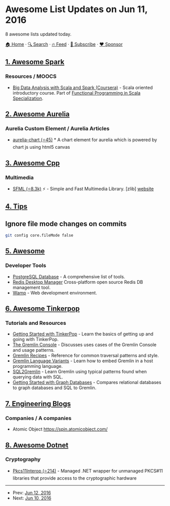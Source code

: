 # Awesome List Updates on Jun 11, 2016

8 awesome lists updated today.

[🏠 Home](/README.md) · [🔍 Search](https://www.trackawesomelist.com/search/) · [🔥 Feed](https://www.trackawesomelist.com/rss.xml) · [📮 Subscribe](https://trackawesomelist.us17.list-manage.com/subscribe?u=d2f0117aa829c83a63ec63c2f&id=36a103854c) · [❤️  Sponsor](https://github.com/sponsors/theowenyoung)



## [1. Awesome Spark](/content/awesome-spark/awesome-spark/README.md)

### Resources / MOOCS

*   [Big Data Analysis with Scala and Spark (Coursera)](https://www.coursera.org/learn/big-data-analysys) - Scala oriented introductory course. Part of [Functional Programming in Scala Specialization](https://www.coursera.org/specializations/scala).

## [2. Awesome Aurelia](/content/aurelia-contrib/awesome-aurelia/README.md)

### Aurelia Custom Element / Aurelia Articles

*   [aurelia-chart (⭐45)](https://github.com/grofit/aurelia-chart) \* A chart element for aurelia which is powered by chart js using html5 canvas

## [3. Awesome Cpp](/content/fffaraz/awesome-cpp/README.md)

### Multimedia

*   [SFML (⭐8.3k)](https://github.com/SFML/SFML) :zap: - Simple and Fast Multimedia Library. \[zlib] [website](http://www.sfml-dev.org/)

## [4. Tips](/content/git-tips/tips/README.md)

## Ignore file mode changes on commits

```sh
git config core.fileMode false
```

## [5. Awesome](/content/Awesome-Windows/Awesome/README.md)

### Developer Tools

*   [PostgreSQL Database](http://wiki.postgresql.org/wiki/Community_Guide_to_PostgreSQL_GUI_Tools) - A comprehensive list of tools.
*   [Redis Desktop Manager](http://redisdesktop.com/) Cross-platform open source Redis DB management tool.
*   [Wamp](http://www.wampserver.com/en/) - Web development environment.

## [6. Awesome Tinkerpop](/content/mohataher/awesome-tinkerpop/README.md)

### Tutorials and Resources

*   [Getting Started with TinkerPop](http://tinkerpop.apache.org/docs/current/tutorials/getting-started/) - Learn the basics of getting up and going with TinkerPop.
*   [The Gremlin Console](http://tinkerpop.apache.org/docs/current/tutorials/the-gremlin-console/) - Discusses uses cases of the Gremlin Console and usage patterns.
*   [Gremlin Recipes](http://tinkerpop.apache.org/docs/3.2.1-SNAPSHOT/recipes/) - Reference for common traversal patterns and style.
*   [Gremlin Language Variants](http://tinkerpop.apache.org/docs/3.2.1-SNAPSHOT/tutorials/gremlin-language-variants/) - Learn how to embed Gremlin in a host programming language.
*   [SQL2Gremlin](http://sql2gremlin.com/) - Learn Gremlin using typical patterns found when querying data with SQL.
*   [Getting Started with Graph Databases](https://academy.datastax.com/demos/getting-started-graph-databases) - Compares relational databases to graph databases and SQL to Gremlin.

## [7. Engineering Blogs](/content/kilimchoi/engineering-blogs/README.md)

### Companies / A companies

*   Atomic Object <https://spin.atomicobject.com/>

## [8. Awesome Dotnet](/content/quozd/awesome-dotnet/README.md)

### Cryptography

*   [Pkcs11Interop (⭐214)](https://github.com/Pkcs11Interop/Pkcs11Interop) - Managed .NET wrapper for unmanaged PKCS#11 libraries that provide access to the cryptographic hardware

---

- Prev: [Jun 12, 2016](/content/2016/06/12/README.md)
- Next: [Jun 10, 2016](/content/2016/06/10/README.md)